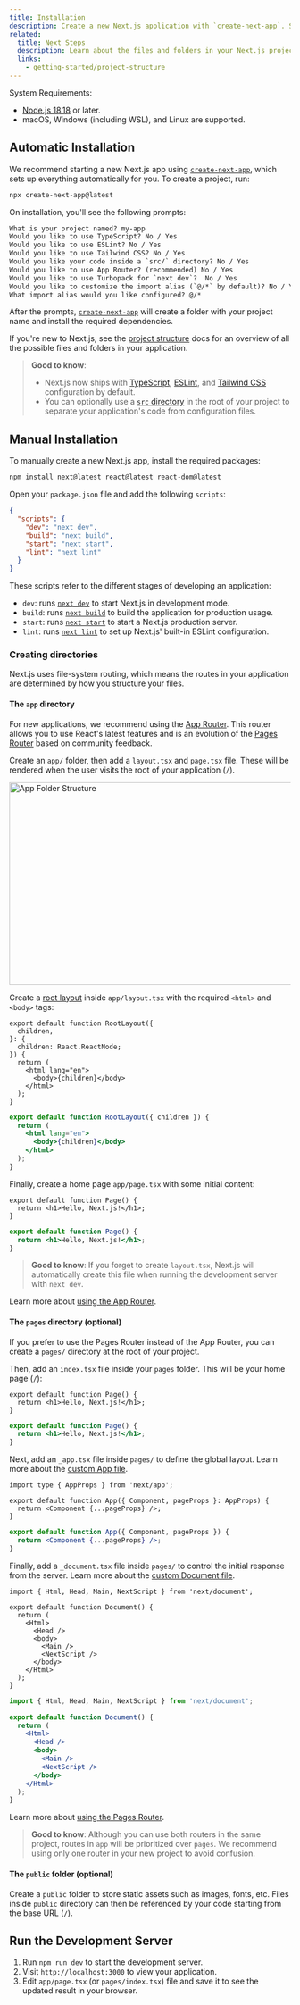 ```yaml
---
title: Installation
description: Create a new Next.js application with `create-next-app`. Set up TypeScript, styles, and configure your `next.config.js` file.
related:
  title: Next Steps
  description: Learn about the files and folders in your Next.js project.
  links:
    - getting-started/project-structure
---
```


System Requirements:

- [Node.js 18.18](https://nodejs.org/) or later.
- macOS, Windows (including WSL), and Linux are supported.

## Automatic Installation

We recommend starting a new Next.js app using [`create-next-app`](/docs/app/api-reference/cli/create-next-app), which sets up everything automatically for you. To create a project, run:

```bash filename="Terminal"
npx create-next-app@latest
```

On installation, you'll see the following prompts:

```txt filename="Terminal"
What is your project named? my-app
Would you like to use TypeScript? No / Yes
Would you like to use ESLint? No / Yes
Would you like to use Tailwind CSS? No / Yes
Would you like your code inside a `src/` directory? No / Yes
Would you like to use App Router? (recommended) No / Yes
Would you like to use Turbopack for `next dev`?  No / Yes
Would you like to customize the import alias (`@/*` by default)? No / Yes
What import alias would you like configured? @/*
```

After the prompts, [`create-next-app`](/docs/app/api-reference/cli/create-next-app) will create a folder with your project name and install the required dependencies.

If you're new to Next.js, see the [project structure](/docs/getting-started/project-structure) docs for an overview of all the possible files and folders in your application.

> **Good to know**:
>
> - Next.js now ships with [TypeScript](/docs/app/building-your-application/configuring/typescript), [ESLint](/docs/app/building-your-application/configuring/eslint), and [Tailwind CSS](/docs/app/building-your-application/styling/tailwind-css) configuration by default.
> - You can optionally use a [`src` directory](/docs/app/building-your-application/configuring/src-directory) in the root of your project to separate your application's code from configuration files.

## Manual Installation

To manually create a new Next.js app, install the required packages:

```bash filename="Terminal"
npm install next@latest react@latest react-dom@latest
```

Open your `package.json` file and add the following `scripts`:

```json filename="package.json"
{
  "scripts": {
    "dev": "next dev",
    "build": "next build",
    "start": "next start",
    "lint": "next lint"
  }
}
```

These scripts refer to the different stages of developing an application:

- `dev`: runs [`next dev`](/docs/app/api-reference/cli/next#next-dev-options) to start Next.js in development mode.
- `build`: runs [`next build`](/docs/app/api-reference/cli/next#next-build-options) to build the application for production usage.
- `start`: runs [`next start`](/docs/app/api-reference/cli/next#next-start-options) to start a Next.js production server.
- `lint`: runs [`next lint`](/docs/app/api-reference/cli/next#next-lint-options) to set up Next.js' built-in ESLint configuration.

### Creating directories

Next.js uses file-system routing, which means the routes in your application are determined by how you structure your files.

#### The `app` directory

For new applications, we recommend using the [App Router](/docs/app). This router allows you to use React's latest features and is an evolution of the [Pages Router](/docs/pages) based on community feedback.

Create an `app/` folder, then add a `layout.tsx` and `page.tsx` file. These will be rendered when the user visits the root of your application (`/`).

<Image
  alt="App Folder Structure"
  srcLight="/docs/light/app-getting-started.png"
  srcDark="/docs/dark/app-getting-started.png"
  width="1600"
  height="363"
/>

Create a [root layout](/docs/app/building-your-application/routing/layouts-and-templates#root-layout-required) inside `app/layout.tsx` with the required `<html>` and `<body>` tags:

```tsx filename="app/layout.tsx" switcher
export default function RootLayout({
  children,
}: {
  children: React.ReactNode;
}) {
  return (
    <html lang="en">
      <body>{children}</body>
    </html>
  );
}
```

```jsx filename="app/layout.js" switcher
export default function RootLayout({ children }) {
  return (
    <html lang="en">
      <body>{children}</body>
    </html>
  );
}
```

Finally, create a home page `app/page.tsx` with some initial content:

```tsx filename="app/page.tsx" switcher
export default function Page() {
  return <h1>Hello, Next.js!</h1>;
}
```

```jsx filename="app/page.js" switcher
export default function Page() {
  return <h1>Hello, Next.js!</h1>;
}
```

> **Good to know**: If you forget to create `layout.tsx`, Next.js will automatically create this file when running the development server with `next dev`.

Learn more about [using the App Router](/docs/app/building-your-application/routing/defining-routes).

#### The `pages` directory (optional)

If you prefer to use the Pages Router instead of the App Router, you can create a `pages/` directory at the root of your project.

Then, add an `index.tsx` file inside your `pages` folder. This will be your home page (`/`):

```tsx filename="pages/index.tsx" switcher
export default function Page() {
  return <h1>Hello, Next.js!</h1>;
}
```

```jsx filename="pages/index.js" switcher
export default function Page() {
  return <h1>Hello, Next.js!</h1>;
}
```

Next, add an `_app.tsx` file inside `pages/` to define the global layout. Learn more about the [custom App file](/docs/pages/building-your-application/routing/custom-app).

```tsx filename="pages/_app.tsx" switcher
import type { AppProps } from 'next/app';

export default function App({ Component, pageProps }: AppProps) {
  return <Component {...pageProps} />;
}
```

```jsx filename="pages/_app.js" switcher
export default function App({ Component, pageProps }) {
  return <Component {...pageProps} />;
}
```

Finally, add a `_document.tsx` file inside `pages/` to control the initial response from the server. Learn more about the [custom Document file](/docs/pages/building-your-application/routing/custom-document).

```tsx filename="pages/_document.tsx" switcher
import { Html, Head, Main, NextScript } from 'next/document';

export default function Document() {
  return (
    <Html>
      <Head />
      <body>
        <Main />
        <NextScript />
      </body>
    </Html>
  );
}
```

```jsx filename="pages/_document.js" switcher
import { Html, Head, Main, NextScript } from 'next/document';

export default function Document() {
  return (
    <Html>
      <Head />
      <body>
        <Main />
        <NextScript />
      </body>
    </Html>
  );
}
```

Learn more about [using the Pages Router](/docs/pages/building-your-application/routing/pages-and-layouts).

> **Good to know**: Although you can use both routers in the same project, routes in `app` will be prioritized over `pages`. We recommend using only one router in your new project to avoid confusion.

#### The `public` folder (optional)

Create a `public` folder to store static assets such as images, fonts, etc. Files inside `public` directory can then be referenced by your code starting from the base URL (`/`).

## Run the Development Server

1. Run `npm run dev` to start the development server.
2. Visit `http://localhost:3000` to view your application.
3. Edit `app/page.tsx` (or `pages/index.tsx`) file and save it to see the updated result in your browser.
